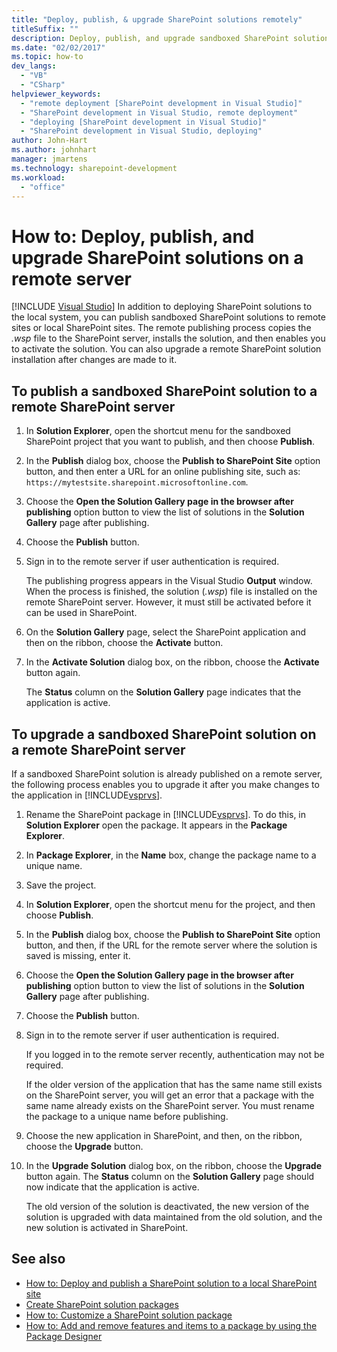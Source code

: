```yaml
---
title: "Deploy, publish, & upgrade SharePoint solutions remotely"
titleSuffix: ""
description: Deploy, publish, and upgrade sandboxed SharePoint solutions on a remote site or a local SharePoint site.
ms.date: "02/02/2017"
ms.topic: how-to
dev_langs:
  - "VB"
  - "CSharp"
helpviewer_keywords:
  - "remote deployment [SharePoint development in Visual Studio]"
  - "SharePoint development in Visual Studio, remote deployment"
  - "deploying [SharePoint development in Visual Studio]"
  - "SharePoint development in Visual Studio, deploying"
author: John-Hart
ms.author: johnhart
manager: jmartens
ms.technology: sharepoint-development
ms.workload:
  - "office"
---
```

# How to: Deploy, publish, and upgrade SharePoint solutions on a remote server

 [!INCLUDE [Visual Studio](~/includes/applies-to-version/vs-windows-only.md)]
  In addition to deploying SharePoint solutions to the local system, you can publish sandboxed SharePoint solutions to remote sites or local SharePoint sites. The remote publishing process copies the *.wsp* file to the SharePoint server, installs the solution, and then enables you to activate the solution. You can also upgrade a remote SharePoint solution installation after changes are made to it.

## To publish a sandboxed SharePoint solution to a remote SharePoint server

1. In **Solution Explorer**, open the shortcut menu for the sandboxed SharePoint project that you want to publish, and then choose **Publish**.

2. In the **Publish** dialog box, choose the **Publish to SharePoint Site** option button, and then enter a URL for an online publishing site, such as: `https://mytestsite.sharepoint.microsoftonline.com`.

3. Choose the **Open the Solution Gallery page in the browser after publishing** option button to view the list of solutions in the **Solution Gallery** page after publishing.

4. Choose the **Publish** button.

5. Sign in to the remote server if user authentication is required.

     The publishing progress appears in the Visual Studio **Output** window. When the process is finished, the solution (*.wsp*) file is installed on the remote SharePoint server. However, it must still be activated before it can be used in SharePoint.

6. On the **Solution Gallery** page, select the SharePoint application and then on the ribbon, choose the **Activate** button.

7. In the **Activate Solution** dialog box, on the ribbon, choose the **Activate** button again.

     The **Status** column on the **Solution Gallery** page indicates that the application is active.

## To upgrade a sandboxed SharePoint solution on a remote SharePoint server
 If a sandboxed SharePoint solution is already published on a remote server, the following process enables you to upgrade it after you make changes to the application in [!INCLUDE[vsprvs](../sharepoint/includes/vsprvs-md.md)].

1. Rename the SharePoint package in [!INCLUDE[vsprvs](../sharepoint/includes/vsprvs-md.md)]. To do this, in **Solution Explorer** open the package. It appears in the **Package Explorer**.

2. In **Package Explorer**, in the **Name** box, change the package name to a unique name.

3. Save the project.

4. In **Solution Explorer**, open the shortcut menu for the project, and then choose **Publish**.

5. In the **Publish** dialog box, choose the **Publish to SharePoint Site** option button, and then, if the URL for the remote server where the solution is saved is missing, enter it.

6. Choose the **Open the Solution Gallery page in the browser after publishing** option button to view the list of solutions in the **Solution Gallery** page after publishing.

7. Choose the **Publish** button.

8. Sign in to the remote server if user authentication is required.

     If you logged in to the remote server recently, authentication may not be required.

     If the older version of the application that has the same name still exists on the SharePoint server, you will get an error that a package with the same name already exists on the SharePoint server. You must rename the package to a unique name before publishing.

9. Choose the new application in SharePoint, and then, on the ribbon, choose the **Upgrade** button.

10. In the **Upgrade Solution** dialog box, on the ribbon, choose the **Upgrade** button again. The **Status** column on the **Solution Gallery** page should now indicate that the application is active.

     The old version of the solution is deactivated, the new version of the solution is upgraded with data maintained from the old solution, and the new solution is activated in SharePoint.

## See also
- [How to: Deploy and publish a SharePoint solution to a local SharePoint site](../sharepoint/how-to-deploy-and-publish-a-sharepoint-solution-to-a-local-sharepoint-site.md)
- [Create SharePoint solution packages](../sharepoint/creating-sharepoint-solution-packages.md)
- [How to: Customize a SharePoint solution package](../sharepoint/how-to-customize-a-sharepoint-solution-package.md)
- [How to: Add and remove features and items to a package by using the Package Designer](../sharepoint/how-to-add-and-remove-features-and-items-to-a-package-by-using-the-package-designer.md)
